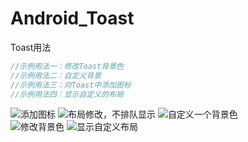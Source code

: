 # Android_Toast
Toast用法

```java
//示例用法一：修改Toast背景色
//示例用法二：自定义背景
//示例用法三：向Toast中添加图标
//示例用法四：显示自定义的布局
```

![](https://github.com/ykmeory/Android_Toast/blob/master/img/addIcon.gif "添加图标")
![](https://github.com/ykmeory/Android_Toast/blob/master/img/changeLayout%20_donotDisplayQueue.gif "布局修改，不排队显示")
![](https://github.com/ykmeory/Android_Toast/blob/master/img/defineToast_radiusLayoutBg.gif "自定义一个背景色")<br/>
![](https://github.com/ykmeory/Android_Toast/blob/master/img/modifyToastBg.gif "修改背景色")
![](https://github.com/ykmeory/Android_Toast/blob/master/img/showCustomLayout.gif "显示自定义布局")
